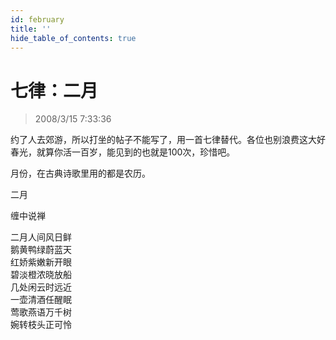 ```yaml
---
id: february
title: ''
hide_table_of_contents: true
---
```


# 七律：二月

> 2008/3/15 7:33:36

<div style={{fontSize: '18px', fontWeight: 'normal', textAlign: 'left', lineHeight: '180%'}}>

约了人去郊游，所以打坐的帖子不能写了，用一首七律替代。各位也别浪费这大好春光，就算你活一百岁，能见到的也就是100次，珍惜吧。
 
月份，在古典诗歌里用的都是农历。
</div>

<div style={{color:'#FF0000', fontSize: '56px', fontWeight: '500', textAlign: 'center', lineHeight: '150%'}}>

二月
</div>

<div style={{color:'#FF0000', fontSize: '32px', fontWeight: '500', textAlign: 'center', lineHeight: '150%'}}>

缠中说禅
</div>

<div style={{color:'#FF0000', fontSize: '32px', fontWeight: '500', textAlign: 'center', lineHeight: '150%'}}>

二月人间风日鲜<br/>
鹅黄鸭绿蔚蓝天<br/>
红娇紫嫩新开眼<br/>
碧淡橙浓晓放船<br/>
几处闲云时远近<br/>
一壶清酒任醒眠<br/>
莺歌燕语万千树<br/>
婉转枝头正可怜
</div>